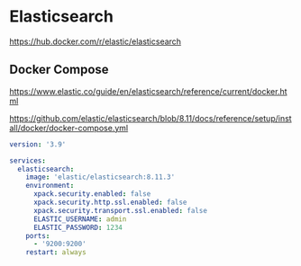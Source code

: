 # Elasticsearch

https://hub.docker.com/r/elastic/elasticsearch

## Docker Compose

https://www.elastic.co/guide/en/elasticsearch/reference/current/docker.html

https://github.com/elastic/elasticsearch/blob/8.11/docs/reference/setup/install/docker/docker-compose.yml

```yaml
version: '3.9'

services:
  elasticsearch:
    image: 'elastic/elasticsearch:8.11.3'
    environment:
      xpack.security.enabled: false
      xpack.security.http.ssl.enabled: false
      xpack.security.transport.ssl.enabled: false
      ELASTIC_USERNAME: admin
      ELASTIC_PASSWORD: 1234
    ports:
      - '9200:9200'
    restart: always
```
